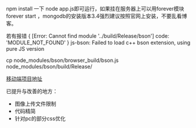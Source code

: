 npm install 一下 node app.js即可运行，如果挂在服务器上可以用forever模块 forever start ，mongodb的安装版本3.4强烈建议按照官网上安装，不要乱看博客。

若有报错
{ [Error: Cannot find module '../build/Release/bson'] code: 'MODULE_NOT_FOUND' } 
  js-bson: Failed to load c++ bson extension, using pure JS version
  
cp node_modules/bson/browser_build/bson.js node_modules/bson/build/Release/

[移动端项目地址](http://111.231.110.20:80)

已提升与改善的地方：

* 图像上传文件限制
* 代码精简
* 针对pc的部分css优化
